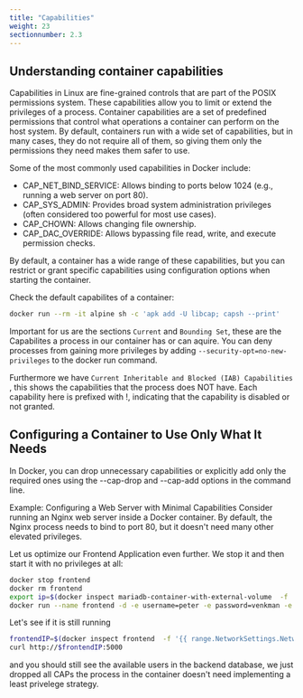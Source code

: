 ```yaml
---
title: "Capabilities"
weight: 23
sectionnumber: 2.3
---
```


## Understanding container capabilities

Capabilities in Linux are fine-grained controls that are part of the POSIX permissions system. These capabilities allow you to limit or extend the privileges of a process.
Container capabilities are a set of predefined permissions that control what operations a container can perform on the host system. By default, containers run with a wide set of capabilities, but in many cases, they do not require all of them, so giving them only the permissions they need makes them safer to use.

Some of the most commonly used capabilities in Docker include:

* CAP_NET_BIND_SERVICE: Allows binding to ports below 1024 (e.g., running a web server on port 80).
* CAP_SYS_ADMIN: Provides broad system administration privileges (often considered too powerful for most use cases).
* CAP_CHOWN: Allows changing file ownership.
* CAP_DAC_OVERRIDE: Allows bypassing file read, write, and execute permission checks.

By default, a container has a wide range of these capabilities, but you can restrict or grant specific capabilities using configuration options when starting the container.

Check the default capabilites of a container:

```bash
docker run --rm -it alpine sh -c 'apk add -U libcap; capsh --print'
```

Important for us are the sections `Current` and `Bounding Set`, these are the Capabilites a process in our container has or can aquire. You can deny processes from gaining more privileges by adding `--security-opt=no-new-privileges` to the docker run command.

Furthermore we have `Current Inheritable and Blocked (IAB) Capabilities`
, this shows the capabilities that the process does NOT have. Each capability here is prefixed with !, indicating that the capability is disabled or not granted.

## Configuring a Container to Use Only What It Needs

In Docker, you can drop unnecessary capabilities or explicitly add only the required ones using the --cap-drop and --cap-add options in the command line.

Example: Configuring a Web Server with Minimal Capabilities
Consider running an Nginx web server inside a Docker container. By default, the Nginx process needs to bind to port 80, but it doesn't need many other elevated privileges.

Let us optimize our Frontend Application even further. We stop it and then start it with no privileges at all:

```bash
docker stop frontend
docker rm frontend
export ip=$(docker inspect mariadb-container-with-external-volume  -f '{{ range.NetworkSettings.Networks }}{{ .IPAddress }}{{ end }}')
docker run --name frontend -d -e username=peter -e password=venkman -e servername=$ip --cap-drop ALL --security-opt=no-new-privileges container-lab-frontend:v2.0
```

Let's see if it is still running

```bash
frontendIP=$(docker inspect frontend  -f '{{ range.NetworkSettings.Networks }}{{ .IPAddress }}{{ end }}')
curl http://$frontendIP:5000
```

and you should still see the available users in the backend database, we just dropped all CAPs the process in the container doesn't need implementing a least privelege strategy.
